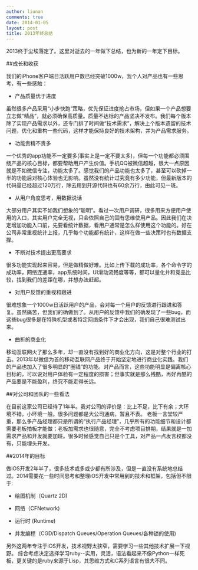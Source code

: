 ```yaml
---
author: liunan
comments: true
date: 2014-01-05
layout: post
title: 2013年终总结
---
```


2013终于尘埃落定了。这里对逝去的一年做下总结，也为新的一年定下目标。    

##成长和收获

我们的iPhone客户端日活跃用户数已经突破1000w，我个人对产品也有一些思考，有一些感触：


+    产品质量优于进度   


虽然很多产品采用“小步快跑”策略，优先保证进度抢占市场，但如果一个产品想要立志做“精品”，就必须确保高质量。质量不达标的产品坚决不发布。我们每个版本除了实现产品需求以外，还专门排了时间做“技术需求”，解决上个版本遗留的技术问题，优化和重构一些代码，这样才能保持良好的技术架构，并为产品需求服务。


+    功能贵精不贵多


一个优秀的app功能不一定要多(事实上是一定不要太多)，但每一个功能都必须围绕产品的核心目标，都要帮助用户产生价值。手机QQ被微信超越，很大一点原因就是不如微信专注，功能太多了。感觉我们的产品功能也太多了，甚至可以砍掉一半的功能后对核心体验也无影响。虽然没有统计过究竟有多少功能，但最新版本的代码量已经超过120万行，除去用到开源代码也有60余万行，由此可见一斑。
    

+    从用户角度思考，用数据说话


大部分用户其实不如我们想象的“聪明”。看过一次用户调研，很多用来方便用户使用的入口，其实用户完全无视，只会依照自己的固有思维使用产品。因此我们在决定增加功能入口前，先要看统计数据，看用户通常是怎么样使用这个功能的。好在公司非常重视统计上报，几乎每个功能都有统计，这样在做一些决策时也有数据支撑。


+    不断对技术提出更高要求


很多功能实现起来容易，但是做精做好难。比如上传下载的成功率，各个命令字的成功率，网络连通率，app系统时间，UI滑动流畅度等等，都可以量化并和竞品比较，找到我们的差距在哪，并想办法赶超。


+    对用户反馈的重视和跟进


很难想象一个1000w日活跃用户的产品，会对每一个用户的反馈进行跟进和答复。虽然痛苦，但我们的确做到了。从用户的反馈中我们的确发现了一些bug，而这些bug很多是在特殊机型或者特定网络条件下才会出现，我们自己很难测试出来。


+    曲折的商业化


移动互联网火了那么多年，却一直没有找到好的商业化方向，这是对整个行业的打击。2013年以微信为首的移动互联网产品终于开始坚定地进行商业化实践。我们的产品也加入了很多明显的“圈钱”的功能。对产品而言，这些功能明显是偏离核心目标的，可以说对用户体验有一定程度的损害；但事实就是那么残酷，再好再酷的产品要是不能盈利，终究不能走得长远。



##对公司和团队的一些看法


在目前这家公司已经待了1年半。我对公司的评价是：比上不足，比下有余；大环境不错，小环境一般。很多问题都是大公司通病，暂且不表。
老板一言堂较严重，那么多产品经理都只是所谓的“执行产品经理”，几乎所有的功能细节和设计都需要老板拍板才能做；老板加需求也很随意，完全不考虑项目排期，结果就是一加需求产品和开发就要加班。很多时候感觉自己只是个工具，对产品一点发言权都没有，只能埋头开发。


##2014年的目标

做iOS开发2年半了，很多技术或多或少都有所涉及，但是一直没有系统地总结过。2014需要花一些时间思考和整理iOS开发中常用到的技术和框架，包括但不限于:

+    绘图机制（Quartz 2D)

+    网络（CFNetwork)

+    运行时 (Runtime) 

+    并发编程（CGD/Dispatch Queues/Operation Queues/各种锁的使用)

另外这两年专注于iOS开发，技术视野太狭窄，需要学习一些其他技术扩展一下视野。
综合考虑决定选择学习ruby--实用，灵活，语法看起来不像Python一样死板，更关键的是ruby来源于Lisp，其思维方式和C系列语言有很大不同。

